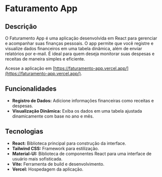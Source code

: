 # Faturamento App

## Descrição

O Faturamento App é uma aplicação desenvolvida em React para gerenciar e acompanhar suas finanças pessoais. O app permite que você registre e visualize dados financeiros em uma tabela dinâmica, além de enviar relatórios por e-mail. É ideal para quem deseja monitorar suas despesas e receitas de maneira simples e eficiente.

Acesse a aplicação em [https://faturamento-app.vercel.app/](https://faturamento-app.vercel.app/).

## Funcionalidades

- **Registro de Dados:** Adicione informações financeiras como receitas e despesas.
- **Visualização Dinâmica:** Exiba os dados em uma tabela ajustada dinamicamente com base no ano e mês.

## Tecnologias

- **React:** Biblioteca principal para construção da interface.
- **Tailwind CSS:** Framework para estilização.
- **Material-UI:** Biblioteca de componentes React para uma interface de usuário mais sofisticada.
- **Vite:** Ferramenta de build e desenvolvimento.
- **Vercel:** Hospedagem da aplicação.
